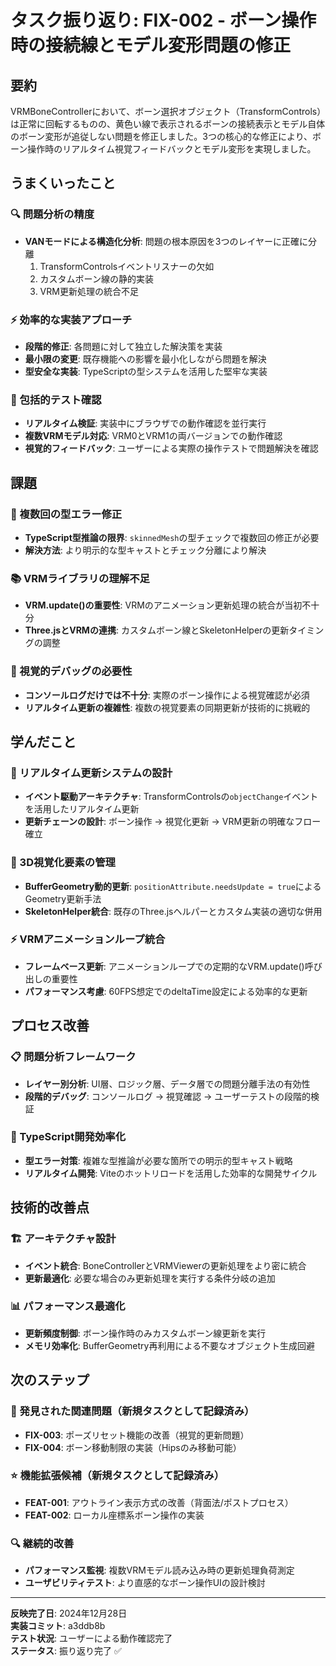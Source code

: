# タスク振り返り: FIX-002 - ボーン操作時の接続線とモデル変形問題の修正

## 要約
VRMBoneControllerにおいて、ボーン選択オブジェクト（TransformControls）は正常に回転するものの、黄色い線で表示されるボーンの接続表示とモデル自体のボーン変形が追従しない問題を修正しました。3つの核心的な修正により、ボーン操作時のリアルタイム視覚フィードバックとモデル変形を実現しました。

## うまくいったこと

### 🔍 問題分析の精度
- **VANモードによる構造化分析**: 問題の根本原因を3つのレイヤーに正確に分離
  1. TransformControlsイベントリスナーの欠如
  2. カスタムボーン線の静的実装
  3. VRM更新処理の統合不足

### ⚡ 効率的な実装アプローチ
- **段階的修正**: 各問題に対して独立した解決策を実装
- **最小限の変更**: 既存機能への影響を最小化しながら問題を解決
- **型安全な実装**: TypeScriptの型システムを活用した堅牢な実装

### 🧪 包括的テスト確認
- **リアルタイム検証**: 実装中にブラウザでの動作確認を並行実行
- **複数VRMモデル対応**: VRM0とVRM1の両バージョンでの動作確認
- **視覚的フィードバック**: ユーザーによる実際の操作テストで問題解決を確認

## 課題

### 🔧 複数回の型エラー修正
- **TypeScript型推論の限界**: `skinnedMesh`の型チェックで複数回の修正が必要
- **解決方法**: より明示的な型キャストとチェック分離により解決

### 📚 VRMライブラリの理解不足
- **VRM.update()の重要性**: VRMのアニメーション更新処理の統合が当初不十分
- **Three.jsとVRMの連携**: カスタムボーン線とSkeletonHelperの更新タイミングの調整

### 🎯 視覚的デバッグの必要性
- **コンソールログだけでは不十分**: 実際のボーン操作による視覚確認が必須
- **リアルタイム更新の複雑性**: 複数の視覚要素の同期更新が技術的に挑戦的

## 学んだこと

### 🔄 リアルタイム更新システムの設計
- **イベント駆動アーキテクチャ**: TransformControlsの`objectChange`イベントを活用したリアルタイム更新
- **更新チェーンの設計**: ボーン操作 → 視覚化更新 → VRM更新の明確なフロー確立

### 🎨 3D視覚化要素の管理
- **BufferGeometry動的更新**: `positionAttribute.needsUpdate = true`によるGeometry更新手法
- **SkeletonHelper統合**: 既存のThree.jsヘルパーとカスタム実装の適切な併用

### ⚡ VRMアニメーションループ統合
- **フレームベース更新**: アニメーションループでの定期的なVRM.update()呼び出しの重要性
- **パフォーマンス考慮**: 60FPS想定でのdeltaTime設定による効率的な更新

## プロセス改善

### 📋 問題分析フレームワーク
- **レイヤー別分析**: UI層、ロジック層、データ層での問題分離手法の有効性
- **段階的デバッグ**: コンソールログ → 視覚確認 → ユーザーテストの段階的検証

### 🔧 TypeScript開発効率化
- **型エラー対策**: 複雑な型推論が必要な箇所での明示的型キャスト戦略
- **リアルタイム開発**: Viteのホットリロードを活用した効率的な開発サイクル

## 技術的改善点

### 🏗️ アーキテクチャ設計
- **イベント統合**: BoneControllerとVRMViewerの更新処理をより密に統合
- **更新最適化**: 必要な場合のみ更新処理を実行する条件分岐の追加

### 📊 パフォーマンス最適化
- **更新頻度制御**: ボーン操作時のみカスタムボーン線更新を実行
- **メモリ効率化**: BufferGeometry再利用による不要なオブジェクト生成回避

## 次のステップ

### 🔧 発見された関連問題（新規タスクとして記録済み）
- **FIX-003**: ポーズリセット機能の改善（視覚的更新問題）
- **FIX-004**: ボーン移動制限の実装（Hipsのみ移動可能）

### ⭐ 機能拡張候補（新規タスクとして記録済み）
- **FEAT-001**: アウトライン表示方式の改善（背面法/ポストプロセス）
- **FEAT-002**: ローカル座標系ボーン操作の実装

### 🔍 継続的改善
- **パフォーマンス監視**: 複数VRMモデル読み込み時の更新処理負荷測定
- **ユーザビリティテスト**: より直感的なボーン操作UIの設計検討

---

**反映完了日**: 2024年12月28日  
**実装コミット**: a3ddb8b  
**テスト状況**: ユーザーによる動作確認完了  
**ステータス**: 振り返り完了 ✅ 
